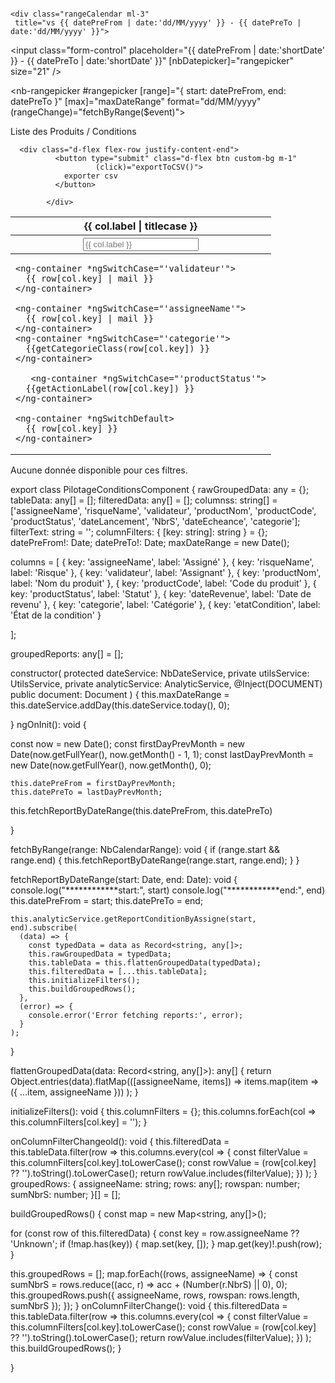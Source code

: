 <div id="auditPilotage">
  <div class="pilotageHeader d-flex justify-content-between">
    <div class="pilotageTitle">
      <h4 class="title-heading  text-uppercase"></h4>
    </div>
    <div class="paginationFilter d-flex">
      <div class="control-status-example">
      </div>


    <div class="rangeCalendar ml-3"
     title="vs {{ datePreFrom | date:'dd/MM/yyyy' }} - {{ datePreTo | date:'dd/MM/yyyy' }}">
  <input class="form-control"
         placeholder="{{ datePreFrom | date:'shortDate' }} - {{ datePreTo | date:'shortDate' }}"
         [nbDatepicker]="rangepicker"
         size="21" />

  <nb-rangepicker #rangepicker
                  [range]="{ start: datePreFrom, end: datePreTo }"
                  [max]="maxDateRange"
                  format="dd/MM/yyyy"
                  (rangeChange)="fetchByRange($event)">
  </nb-rangepicker>
</div>
    </div>
  </div>




</div>

<nb-card>
  <nb-card-header>Liste des Produits / Conditions 

      <div class="d-flex flex-row justify-content-end">
              <button type="submit" class="d-flex btn custom-bg m-1"
                       (click)="exportToCSV()">
                exporter csv
              </button>

            </div>
  </nb-card-header>

  <nb-card-body>

 <table class="table w-100">
  <thead class="bg-header fw-bold">
    <tr>
      <th *ngFor="let col of columns">{{ col.label | titlecase }}</th>
    </tr>
    <tr>
      <th *ngFor="let col of columns">
        <input
          nbInput
          fullWidth
          class="form-control"
          [(ngModel)]="columnFilters[col.key]"
          (ngModelChange)="onColumnFilterChange()"
          placeholder="{{ col.label }}"
        />
      </th>
    </tr>
  </thead>
  <tbody>
    <tr *ngFor="let row of filteredData">
      <td *ngFor="let col of columns">
         <ng-container [ngSwitch]="col.key">

    <ng-container *ngSwitchCase="'validateur'">
      {{ row[col.key] | mail }} 
    </ng-container>

    <ng-container *ngSwitchCase="'assigneeName'">
      {{ row[col.key] | mail }} 
    </ng-container>
    <ng-container *ngSwitchCase="'categorie'">
      {{getCategorieClass(row[col.key]) }} 
    </ng-container>

       <ng-container *ngSwitchCase="'productStatus'">
      {{getActionLabel(row[col.key]) }} 
    </ng-container>

    <ng-container *ngSwitchDefault>
      {{ row[col.key] }}
    </ng-container>

  </ng-container>
      </td>
    </tr>
  </tbody>
</table> 
  <p *ngIf="filteredData.length === 0" class="center-text">Aucune donnée disponible pour ces filtres.</p>
  </nb-card-body>
</nb-card>
export class PilotageConditionsComponent {
  rawGroupedData: any = {};
  tableData: any[] = [];
  filteredData: any[] = [];
  columnss: string[] = ['assigneeName', 'risqueName', 'validateur', 'productNom', 'productCode', 'productStatus', 'dateLancement', 'NbrS', 'dateEcheance', 'categorie'];
  filterText: string = '';
  columnFilters: { [key: string]: string } = {};
    datePreFrom!: Date;
  datePreTo!: Date;
  maxDateRange = new Date();
  
 columns = [
  { key: 'assigneeName', label: 'Assigné' },
{ key: 'risqueName', label: 'Risque' },
{ key: 'validateur', label: 'Assignant' },
{ key: 'productNom', label: 'Nom du produit' },
{ key: 'productCode', label: 'Code du produit' },
{ key: 'productStatus', label: 'Statut' },
{ key: 'dateRevenue', label: 'Date de revenu' },
{ key: 'categorie', label: 'Catégorie' },
{ key: 'etatCondition', label: 'État de la condition' }

  ];
  
  groupedReports: any[] = [];

  constructor(
    protected dateService: NbDateService<Date>,
    private utilsService: UtilsService,
    private analyticService: AnalyticService,
    @Inject(DOCUMENT) public document: Document
  ) {
    this.maxDateRange = this.dateService.addDay(this.dateService.today(), 0);

  }
   ngOnInit(): void {
   
 const now = new Date();
    const firstDayPrevMonth = new Date(now.getFullYear(), now.getMonth() - 1, 1);
    const lastDayPrevMonth = new Date(now.getFullYear(), now.getMonth(), 0); 

    this.datePreFrom = firstDayPrevMonth;
    this.datePreTo = lastDayPrevMonth;

  this.fetchReportByDateRange(this.datePreFrom, this.datePreTo)

  }

fetchByRange(range: NbCalendarRange<Date>): void {
  if (range.start && range.end) {
    this.fetchReportByDateRange(range.start, range.end);
  }
}

 fetchReportByDateRange(start: Date, end: Date): void {
    console.log("************start:", start)
    console.log("************end:", end)
    this.datePreFrom = start;
    this.datePreTo = end;

    this.analyticService.getReportConditionByAssigne(start, end).subscribe(
      (data) => {
        const typedData = data as Record<string, any[]>;
        this.rawGroupedData = typedData;
        this.tableData = this.flattenGroupedData(typedData);
        this.filteredData = [...this.tableData];
        this.initializeFilters();
        this.buildGroupedRows();
      },
      (error) => {
        console.error('Error fetching reports:', error);
      }
    );
  }


  flattenGroupedData(data: Record<string, any[]>): any[] {
    return Object.entries(data).flatMap(([assigneeName, items]) =>
      items.map(item => ({ ...item, assigneeName }))
    );
  }

  initializeFilters(): void {
    this.columnFilters = {};
    this.columns.forEach(col => this.columnFilters[col.key] = '');
  }

  onColumnFilterChangeold(): void {
    this.filteredData = this.tableData.filter(row =>
      this.columns.every(col => {
        const filterValue = this.columnFilters[col.key].toLowerCase();
        const rowValue = (row[col.key] ?? '').toString().toLowerCase();
        return rowValue.includes(filterValue);
      })
    );
  }
groupedRows: {
  assigneeName: string;
  rows: any[];
  rowspan: number;
  sumNbrS: number;
}[] = [];

buildGroupedRows() {
  const map = new Map<string, any[]>();

  for (const row of this.filteredData) {
    const key = row.assigneeName ?? 'Unknown';
    if (!map.has(key)) {
      map.set(key, []);
    }
    map.get(key)!.push(row);
  }

  this.groupedRows = [];
  map.forEach((rows, assigneeName) => {
    const sumNbrS = rows.reduce((acc, r) => acc + (Number(r.NbrS) || 0), 0);
    this.groupedRows.push({
      assigneeName,
      rows,
      rowspan: rows.length,
      sumNbrS
    });
  });
}
onColumnFilterChange(): void {
  this.filteredData = this.tableData.filter(row =>
    this.columns.every(col => {
      const filterValue = this.columnFilters[col.key].toLowerCase();
      const rowValue = (row[col.key] ?? '').toString().toLowerCase();
      return rowValue.includes(filterValue);
    })
  );
  this.buildGroupedRows();
}


}








